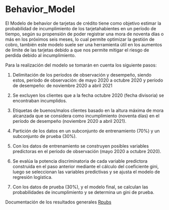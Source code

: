 # Behavior_Model

El Modelo de behavior de tarjetas de crédito tiene como objetivo estimar la probabilidad de incumplimiento de los tarjetahabientes en un período de tiempo, según su propensión de poder registrar una mora de noventa días o más en los próximos seis meses, lo cual permite optimizar la gestión de cobro, también este modelo suele ser una herramienta útil en los aumentos de límite de las tarjetas debido a que nos permite mitigar el riesgo de perdida debido al  incumplimiento.   

Para la realización del modelo se tomarán en cuenta los siguiente pasos:

1. Delimitación de los períodos de observación y desempeño, siendo estos, período de observación: de mayo 2020 a octubre 2020 y período de desempeño: de noviembre 2020 a abril 2021

2. Se excluyen los clientes que a la fecha octubre 2020 (fecha divisoria) se encontraban incumplidos.

3. Etiquetas de buenos/malos clientes basado en la altura máxima de mora alcanzada que se considera como incumplimiento (noventa días) en el período de desempeño (noviembre 2020 a abril 2021).

4. Partición de los datos en un subconjunto de entrenamiento (70%) y un subconjunto de prueba (30%).

5. Con los datos de entrenamiento se construyen posibles variables predictoras en el período de observación (mayo 2020 a octubre 2020).

6. Se evalúa la potencia discriminatoria de cada variable predictora construida en el paso anterior mediante el cálculo del coeficiente gini, luego se seleccionan las variables predictivas y se ajusta el modelo de regresión logística.

7. Con los datos de prueba (30%), y el modelo final, se calculan las probabilidades de incumplimiento y se determina un gini de prueba.

Documentación de los resultados generales [Rpubs](http://rpubs.com/josecoello21/901188)<base target="_top"/>